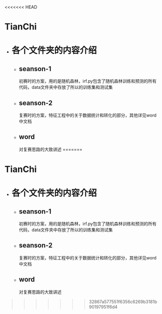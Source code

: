 <<<<<<< HEAD
# TianChi
 + # 各个文件夹的内容介绍
   - ## seanson-1
     初赛时的方案，用的是随机森林，irf.py包含了随机森林训练和预测的所有代码，data文件夹中存放了所以的训练集和测试集
   - ## seanson-2
     复赛时的方案，特征工程中的关于数据统计和转化的部分，其他详见word中文档
   - ## word
     对复赛思路的大致讲述
=======
# TianChi
 + # 各个文件夹的内容介绍
   - ## seanson-1
     初赛时的方案，用的是随机森林，irf.py包含了随机森林训练和预测的所有代码，data文件夹中存放了所以的训练集和测试集
   - ## seanson-2
     复赛时的方案，特征工程中的关于数据统计和转化的部分，其他详见word中文档
   - ## word
     对复赛思路的大致讲述
>>>>>>> 32867a577551f6356c6269b3181b90197951f6d4
